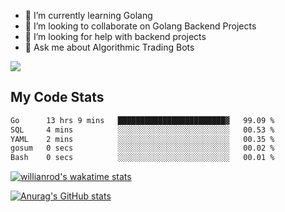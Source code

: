 
- 🌱 I’m currently learning Golang
- 👯 I’m looking to collaborate on Golang Backend Projects
- 🤔 I’m looking for help with backend projects
- 💬 Ask me about Algorithmic Trading Bots

![](https://github-profile-trophy.vercel.app/?username=kevinbarrero)

## My Code Stats

<!--START_SECTION:waka-->

```txt
Go      13 hrs 9 mins   ████████████████████████▓   99.09 %
SQL     4 mins          ░░░░░░░░░░░░░░░░░░░░░░░░░   00.53 %
YAML    2 mins          ░░░░░░░░░░░░░░░░░░░░░░░░░   00.35 %
gosum   0 secs          ░░░░░░░░░░░░░░░░░░░░░░░░░   00.02 %
Bash    0 secs          ░░░░░░░░░░░░░░░░░░░░░░░░░   00.01 %
```

<!--END_SECTION:waka-->

[![willianrod's wakatime stats](https://github-readme-stats.vercel.app/api/wakatime?username=holdandup&layout=compact&theme=react&custom_title=Wakatime%20All%20Time%20Stats&langs_count=8)](https://github.com/anuraghazra/github-readme-stats)

[![Anurag's GitHub stats](https://github-readme-stats.vercel.app/api?username=Kevinbarrero)](https://github.com/anuraghazra/github-readme-stats)




